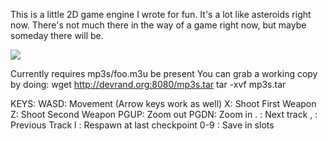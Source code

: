 This is a little 2D game engine I wrote for fun. It's a lot like
asteroids right now. There's not much there in the way of a game right
now, but maybe someday there will be.

![](http://nullprogram.com/img/hypernova/hypernova.png)

Currently requires mp3s/foo.m3u be present
You can grab a working copy by doing:
   wget http://devrand.org:8080/mp3s.tar
   tar -xvf mp3s.tar

KEYS:
  WASD: Movement (Arrow keys work as well)
  X:    Shoot First Weapon
  Z:    Shoot Second Weapon
  PGUP: Zoom out
  PGDN: Zoom in
  .   : Next track
  ,   : Previous Track
  l   : Respawn at last checkpoint
  0-9 : Save in slots
